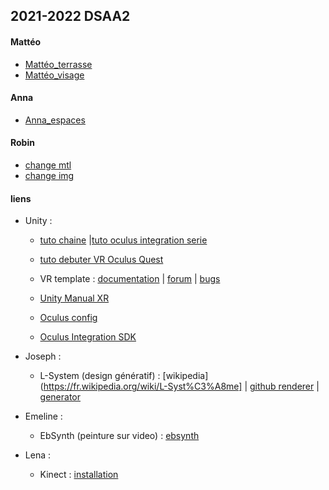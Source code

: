 ## 2021-2022 DSAA2

#### Mattéo
* [Mattéo_terrasse](./matteo/terrasse.html)
* [Mattéo_visage](./matteo/visage.html)

#### Anna
* [Anna_espaces](./anna/espaces.html)

#### Robin
* [change mtl](./robin/texture/index_obj.html)
* [change img](./robin/texture/index_meshchange.html)

#### liens
* Unity :
    * [tuto chaine](https://assetstore.unity.com/packages/tools/integration/oculus-integration-82022) |[tuto oculus integration serie](https://assetstore.unity.com/packages/tools/integration/oculus-integration-82022)
    * [tuto debuter VR Oculus Quest](https://ledigitalpourtous.fr/2021/03/18/tuto-developper-pour-oculus-quest/)

    * VR template : [documentation](https://docs.unity3d.com/Packages/com.unity.template.vr@3.0/manual/index.html) | [forum](https://forum.unity.com/forums/ar-vr-xr-discussion.80/) | [bugs](https://unity3d.com/unity/qa/bug-reporting)

    * [Unity Manual XR](https://assetstore.unity.com/packages/tools/integration/oculus-integration-82022)
    * [Oculus config](https://assetstore.unity.com/packages/tools/integration/oculus-integration-82022)
    * [Oculus Integration SDK](https://assetstore.unity.com/packages/tools/integration/oculus-integration-82022)

* Joseph :
    * L-System (design génératif) : 
    [wikipedia](https://fr.wikipedia.org/wiki/L-Syst%C3%A8me] |
    [github renderer](http://piratefsh.github.io/p5js-art/public/lsystems/) |
    [generator](https://onlinemathtools.com/l-system-generator)
* Emeline : 
    * EbSynth (peinture sur video) : 
    [ebsynth](https://ebsynth.com/)
* Lena : 
    * Kinect :
    [installation](https://www.youtube.com/watch?v=G_uZQx3EQQo)